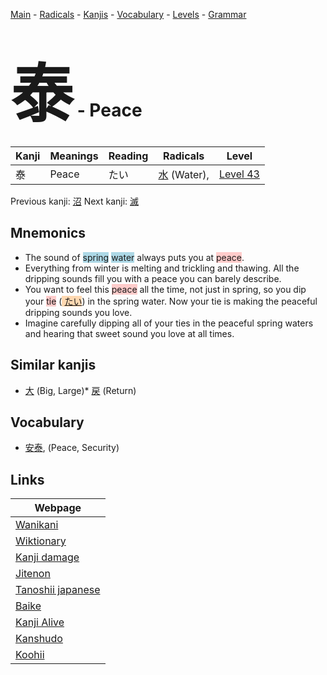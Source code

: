 <style> bigfont {font-size: 100px}</style>
[Main](../index.md) -
[Radicals](../radicals.md) -
[Kanjis](../kanjis.md) -
[Vocabulary](../vocabulary.md) -
[Levels](../levels.md) -
[Grammar](../grammar.md)
# <bigfont> 泰</bigfont> - Peace 

| Kanji | Meanings | Reading | Radicals | Level |
| --- | --- | --- | --- | --- |
| 泰 | Peace | たい | [水](../radicals/水.md) (Water),  | [Level 43](../levels/wk_level43.md) |

Previous kanji: [沼](沼.md) Next kanji: [滅](滅.md) 

## Mnemonics
 * The sound of <span style="background-color:#ADD8E6"> spring</span> <span style="background-color:#ADD8E6"> water</span> always puts you at <span style="background-color:#ffcccb"> peace</span>.
* Everything from winter is melting and trickling and thawing. All the dripping sounds fill you with a peace you can barely describe.
* You want to feel this <span style="background-color:#ffcccb"> peace</span> all the time, not just in spring, so you dip your <span style="background-color:#ffcccb"> tie</span> (<span style="background-color:#fed8b1"> [たい](https://jisho.org/search/たい)</span>) in the spring water. Now your tie is making the peaceful dripping sounds you love.
* Imagine carefully dipping all of your ties in the peaceful spring waters and hearing that sweet sound you love at all times.


## Similar kanjis
 * [大](大.md) (Big, Large)* [戻](戻.md) (Return)


## Vocabulary
 * [安泰](../vocabulary/泰.md), (Peace, Security)



## Links 

| Webpage |
| --- |
| [Wanikani          ](https://www.wanikani.com/kanji/泰) |
| [Wiktionary        ](https://en.wiktionary.org/wiki/泰) |
| [Kanji damage      ](http://www.kanjidamage.com/kanji/search?utf8=✓&q=泰) |
| [Jitenon           ](https://jitenon.com/kanji/泰) |
| [Tanoshii japanese ](https://www.tanoshiijapanese.com/dictionary/kanji.cfm?k=泰) |
| [Baike             ](https://baike.baidu.com/item/泰) |
| [Kanji Alive       ](https://app.kanjialive.com/泰) |
| [Kanshudo          ](https://www.kanshudo.com/searchmn?q=泰) |
| [Koohii            ](https://kanji.koohii.com/study/kanji/泰) |
